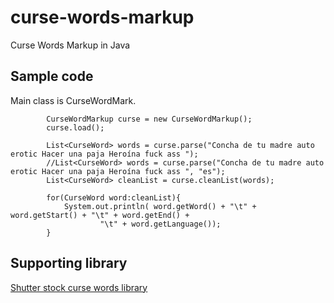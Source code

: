 # curse-words-markup
Curse Words Markup in Java


## Sample code
Main class is CurseWordMark. 

```
		CurseWordMarkup curse = new CurseWordMarkup();
		curse.load();
		
		List<CurseWord> words = curse.parse("Concha de tu madre auto erotic Hacer una paja Heroína fuck ass ");
		//List<CurseWord> words = curse.parse("Concha de tu madre auto erotic Hacer una paja Heroína fuck ass ", "es");
		List<CurseWord> cleanList = curse.cleanList(words);
		
		for(CurseWord word:cleanList){
			System.out.println( word.getWord() + "\t" + word.getStart() + "\t" + word.getEnd() + 
					"\t" + word.getLanguage());
		}
```
 

## Supporting library
[Shutter stock curse words library](https://github.com/shutterstock/List-of-Dirty-Naughty-Obscene-and-Otherwise-Bad-Words)
